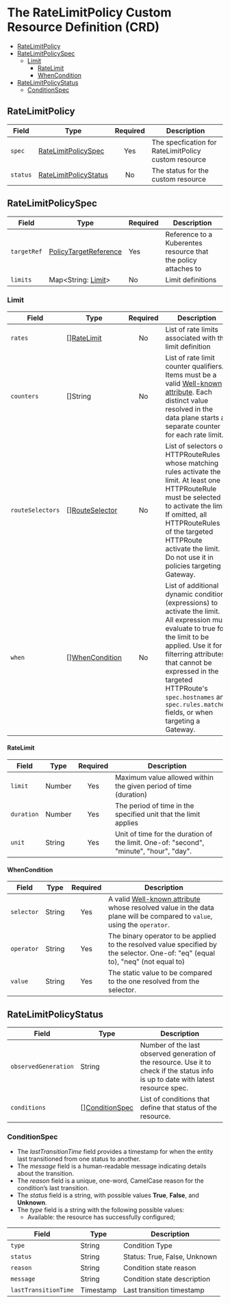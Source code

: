 # The RateLimitPolicy Custom Resource Definition (CRD)

- [RateLimitPolicy](#ratelimitpolicy)
- [RateLimitPolicySpec](#ratelimitpolicyspec)
  - [Limit](#limit)
    - [RateLimit](#ratelimit)
    - [WhenCondition](#whencondition)
- [RateLimitPolicyStatus](#ratelimitpolicystatus)
  - [ConditionSpec](#conditionspec)

## RateLimitPolicy

| **Field** | **Type**                                        | **Required** | **Description**                                      |
|-----------|-------------------------------------------------|:------------:|------------------------------------------------------|
| `spec`    | [RateLimitPolicySpec](#ratelimitpolicyspec)     | Yes          | The specfication for RateLimitPolicy custom resource |
| `status`  | [RateLimitPolicyStatus](#ratelimitpolicystatus) | No           | The status for the custom resource                   |

## RateLimitPolicySpec

| **Field**   | **Type**                                                                                                                                    | **Required** | **Description**                                                |
|-------------|---------------------------------------------------------------------------------------------------------------------------------------------|--------------|----------------------------------------------------------------|
| `targetRef` | [PolicyTargetReference](https://gateway-api.sigs.k8s.io/v1alpha2/references/spec/#gateway.networking.k8s.io/v1alpha2.PolicyTargetReference) | Yes          | Reference to a Kuberentes resource that the policy attaches to |
| `limits`    | Map<String: [Limit](#limit)>                                                                                                                | No           | Limit definitions                                              |

### Limit

| **Field**        | **Type**                                            | **Required** | **Description**                                                                                                                                                                                                                                                                                                   |
|------------------|-----------------------------------------------------|:------------:|-------------------------------------------------------------------------------------------------------------------------------------------------------------------------------------------------------------------------------------------------------------------------------------------------------------------|
| `rates`          | [][RateLimit](#ratelimit)                           | No           | List of rate limits associated with the limit definition                                                                                                                                                                                                                                                          |
| `counters`       | []String                                            | No           | List of rate limit counter qualifiers. Items must be a valid [Well-known attribute](https://github.com/Kuadrant/architecture/blob/main/rfcs/0002-well-known-attributes.md). Each distinct value resolved in the data plane starts a separate counter for each rate limit.                                         |
| `routeSelectors` | [][RouteSelector](route-selectors.md#routeselector) | No           | List of selectors of HTTPRouteRules whose matching rules activate the limit. At least one HTTPRouteRule must be selected to activate the limit. If omitted, all HTTPRouteRules of the targeted HTTPRoute activate the limit. Do not use it in policies targeting a Gateway.                                       |
| `when`           | [][WhenCondition](#whencondition)                   | No           | List of additional dynamic conditions (expressions) to activate the limit. All expression must evaluate to true for the limit to be applied. Use it for filterring attributes that cannot be expressed in the targeted HTTPRoute's `spec.hostnames` and `spec.rules.matches` fields, or when targeting a Gateway. |

#### RateLimit

| **Field**        | **Type** | **Required** | **Description**                                                                        |
|------------------|----------|:------------:|----------------------------------------------------------------------------------------|
| `limit`          | Number   | Yes          | Maximum value allowed within the given period of time (duration)                       |
| `duration`       | Number   | Yes          | The period of time in the specified unit that the limit applies                        |
| `unit`           | String   | Yes          | Unit of time for the duration of the limit. One-of: "second", "minute", "hour", "day". |

#### WhenCondition

| **Field**  | **Type** | **Required** | **Description**                                                                                                                                                                                                 |
|------------|----------|:------------:|-----------------------------------------------------------------------------------------------------------------------------------------------------------------------------------------------------------------|
| `selector` | String   | Yes          | A valid [Well-known attribute](https://github.com/Kuadrant/architecture/blob/main/rfcs/0002-well-known-attributes.md) whose resolved value in the data plane will be compared to `value`, using the `operator`. |
| `operator` | String   | Yes          | The binary operator to be applied to the resolved value specified by the selector. One-of: "eq" (equal to), "neq" (not equal to)                                                                                |
| `value`    | String   | Yes          | The static value to be compared to the one resolved from the selector.                                                                                                                                          |

## RateLimitPolicyStatus

| **Field**            | **Type**                          | **Description**                                                                                                                     |
|----------------------|-----------------------------------|-------------------------------------------------------------------------------------------------------------------------------------|
| `observedGeneration` | String                            | Number of the last observed generation of the resource. Use it to check if the status info is up to date with latest resource spec. |
| `conditions`         | [][ConditionSpec](#conditionspec) | List of conditions that define that status of the resource.                                                                         |

### ConditionSpec

* The *lastTransitionTime* field provides a timestamp for when the entity last transitioned from one status to another.
* The *message* field is a human-readable message indicating details about the transition.
* The *reason* field is a unique, one-word, CamelCase reason for the condition’s last transition.
* The *status* field is a string, with possible values **True**, **False**, and **Unknown**.
* The *type* field is a string with the following possible values:
  * Available: the resource has successfully configured;

| **Field**            | **Type**  | **Description**              |
|----------------------|-----------|------------------------------|
| `type`               | String    | Condition Type               |
| `status`             | String    | Status: True, False, Unknown |
| `reason`             | String    | Condition state reason       |
| `message`            | String    | Condition state description  |
| `lastTransitionTime` | Timestamp | Last transition timestamp    |
